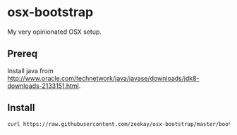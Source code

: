 # osx-bootstrap
My very opinionated OSX setup.

## Prereq
Install java from http://www.oracle.com/technetwork/java/javase/downloads/jdk8-downloads-2133151.html.

## Install
```bash
curl https://raw.githubusercontent.com/zeekay/osx-bootstrap/master/bootstrap.sh | sh
```

